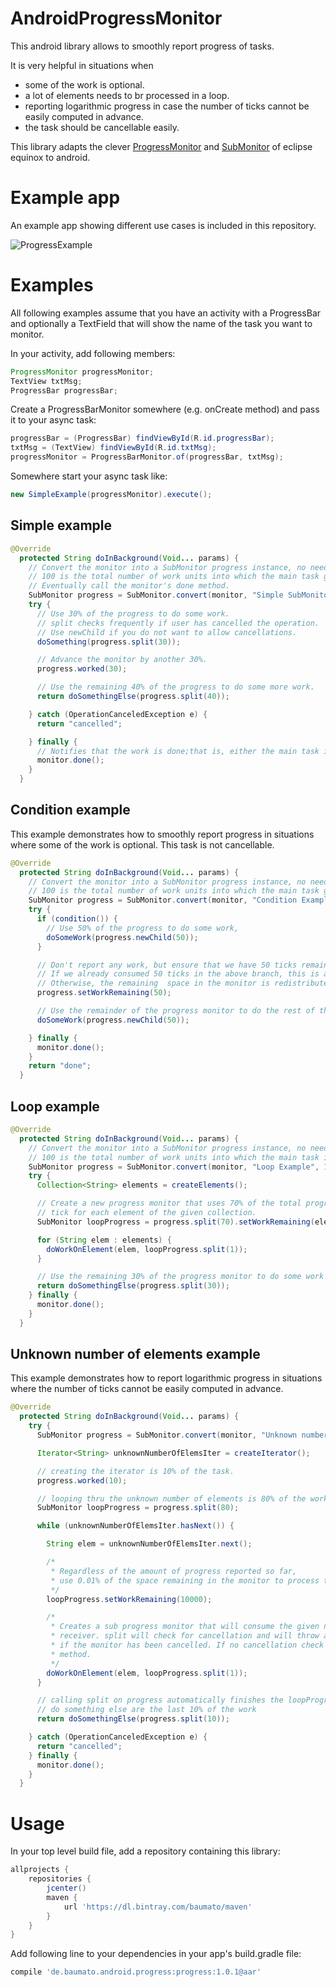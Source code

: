# AndroidProgressMonitor

This android library allows to smoothly report progress of tasks.

It is very helpful in situations when
 * some of the work is optional.
 * a lot of elements needs to br processed in a loop.
 * reporting logarithmic progress in case the number of ticks cannot be easily computed in advance.
 * the task should be cancellable easily.

This library adapts the clever [ProgressMonitor](https://git.io/vz9n0) and [SubMonitor](https://git.io/vz9n1)
 of eclipse equinox to android.

# Example app

An example app showing different use cases is included in this repository.

![ProgressExample](https://raw.githubusercontent.com/baumato/AndroidProgressMonitor/master/doc/ProgressExample.gif)

# Examples

All following examples assume that you have an activity with a ProgressBar and optionally a
 TextField that will show the name of the task you want to monitor.
 
In your activity, add following members:

```java
ProgressMonitor progressMonitor;
TextView txtMsg;
ProgressBar progressBar;
```

Create a ProgressBarMonitor somewhere (e.g. onCreate method) and pass it to your async task:

```java
progressBar = (ProgressBar) findViewById(R.id.progressBar);
txtMsg = (TextView) findViewById(R.id.txtMsg);
progressMonitor = ProgressBarMonitor.of(progressBar, txtMsg);
```

Somewhere start your async task like:

```java
new SimpleExample(progressMonitor).execute();
```

## Simple example

```java
@Override
  protected String doInBackground(Void... params) {
    // Convert the monitor into a SubMonitor progress instance, no need to call beginTask.
    // 100 is the total number of work units into which the main task gets subdivided.
    // Eventually call the monitor's done method.
    SubMonitor progress = SubMonitor.convert(monitor, "Simple SubMonitor Example", 100);
    try {
      // Use 30% of the progress to do some work.
      // split checks frequently if user has cancelled the operation.
      // Use newChild if you do not want to allow cancellations.
      doSomething(progress.split(30));

      // Advance the monitor by another 30%.
      progress.worked(30);

      // Use the remaining 40% of the progress to do some more work.
      return doSomethingElse(progress.split(40));

    } catch (OperationCanceledException e) {
      return "cancelled";

    } finally {
      // Notifies that the work is done;that is, either the main task is completed or the user canceled it.
      monitor.done();
    }
  }
```
 
## Condition example

This example demonstrates how to smoothly report progress in situations where some of the work is optional. This task is not cancellable.

```java
@Override
  protected String doInBackground(Void... params) {
    // Convert the monitor into a SubMonitor progress instance, no need to call beginTask.
    // 100 is the total number of work units into which the main task gets subdivided.
    SubMonitor progress = SubMonitor.convert(monitor, "Condition Example", 100);
    try {
      if (condition()) {
        // Use 50% of the progress to do some work,
        doSomeWork(progress.newChild(50));
      }

      // Don't report any work, but ensure that we have 50 ticks remaining on the progress monitor.
      // If we already consumed 50 ticks in the above branch, this is a no-op.
      // Otherwise, the remaining  space in the monitor is redistributed into 50 ticks.
      progress.setWorkRemaining(50);

      // Use the remainder of the progress monitor to do the rest of the work.
      doSomeWork(progress.newChild(50));

    } finally {
      monitor.done();
    }
    return "done";
  }
```

## Loop example

```java
@Override
  protected String doInBackground(Void... params) {
    // Convert the monitor into a SubMonitor progress instance, no need to call beginTask.
    // 100 is the total number of work units into which the main task is been subdivided.
    SubMonitor progress = SubMonitor.convert(monitor, "Loop Example", 100);
    try {
      Collection<String> elements = createElements();

      // Create a new progress monitor that uses 70% of the total progress and will allocate one
      // tick for each element of the given collection.
      SubMonitor loopProgress = progress.split(70).setWorkRemaining(elements.size());

      for (String elem : elements) {
        doWorkOnElement(elem, loopProgress.split(1));
      }

      // Use the remaining 30% of the progress monitor to do some work outside the loop
      return doSomethingElse(progress.split(30));
    } finally {
      monitor.done();
    }
  }
```

## Unknown number of elements example

This example demonstrates how to report logarithmic progress in situations where the number of ticks cannot be easily computed in advance.

```java
@Override
  protected String doInBackground(Void... params) {
    try {
      SubMonitor progress = SubMonitor.convert(monitor, "Unknown number of elements example", 100);

      Iterator<String> unknownNumberOfElemsIter = createIterator();

      // creating the iterator is 10% of the task.
      progress.worked(10);

      // looping thru the unknown number of elements is 80% of the work.
      SubMonitor loopProgress = progress.split(80);

      while (unknownNumberOfElemsIter.hasNext()) {

        String elem = unknownNumberOfElemsIter.next();

        /*
         * Regardless of the amount of progress reported so far,
         * use 0.01% of the space remaining in the monitor to process the next element.
         */
        loopProgress.setWorkRemaining(10000);

        /*
         * Creates a sub progress monitor that will consume the given number of ticks from the
         * receiver. split will check for cancellation and will throw an OperationCanceledException
         * if the monitor has been cancelled. If no cancellation check is needed, use newChild
         * method.
         */
        doWorkOnElement(elem, loopProgress.split(1));
      }

      // calling split on progress automatically finishes the loopProgress.
      // do something else are the last 10% of the work
      return doSomethingElse(progress.split(10));

    } catch (OperationCanceledException e) {
      return "cancelled";
    } finally {
      monitor.done();
    }
  }
```

# Usage

In your top level build file, add a repository containing this library:

```gradle
allprojects {
    repositories {
        jcenter()
        maven {
            url 'https://dl.bintray.com/baumato/maven'
        }
    }
}
```

Add following line to your dependencies in your app's build.gradle file:

```gradle
compile 'de.baumato.android.progress:progress:1.0.1@aar'
```


